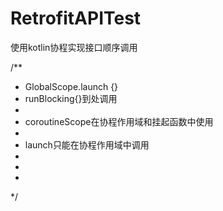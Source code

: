 # RetrofitAPITest
使用kotlin协程实现接口顺序调用


/**
 * GlobalScope.launch {}
 * runBlocking{}到处调用
 *
 * coroutineScope在协程作用域和挂起函数中使用
 *
 * launch只能在协程作用域中调用
 *
 *
 *
 */

